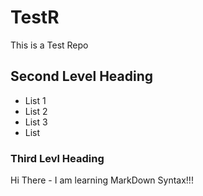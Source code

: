 # TestR
This is a Test Repo
## Second Level Heading
* List 1
* List 2
* List 3
* List 

### Third Levl Heading
Hi There - I am learning MarkDown Syntax!!!

